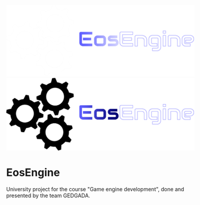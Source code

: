 ![EosEngine Light](/branding/EosEngineLogo-Light.png#gh-dark-mode-only)
![EosEngine Dark](/branding/EosEngineLogo-Dark.png#gh-light-mode-only)
# EosEngine
University project for the course "Game engine development", done and presented by the team GEDGADA.